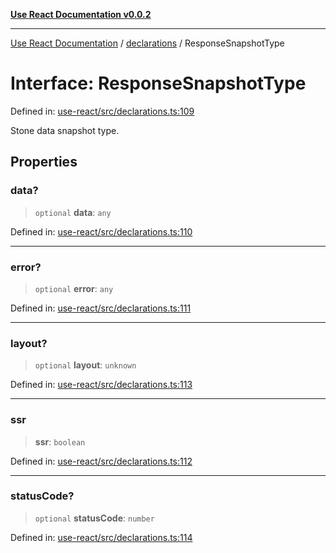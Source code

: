 [**Use React Documentation v0.0.2**](../../README.md)

***

[Use React Documentation](../../modules.md) / [declarations](../README.md) / ResponseSnapshotType

# Interface: ResponseSnapshotType

Defined in: [use-react/src/declarations.ts:109](https://github.com/stonemjs/use-react/blob/27c0c592da81eceb639bfca4a4a8f24a448ad89c/src/declarations.ts#L109)

Stone data snapshot type.

## Properties

### data?

> `optional` **data**: `any`

Defined in: [use-react/src/declarations.ts:110](https://github.com/stonemjs/use-react/blob/27c0c592da81eceb639bfca4a4a8f24a448ad89c/src/declarations.ts#L110)

***

### error?

> `optional` **error**: `any`

Defined in: [use-react/src/declarations.ts:111](https://github.com/stonemjs/use-react/blob/27c0c592da81eceb639bfca4a4a8f24a448ad89c/src/declarations.ts#L111)

***

### layout?

> `optional` **layout**: `unknown`

Defined in: [use-react/src/declarations.ts:113](https://github.com/stonemjs/use-react/blob/27c0c592da81eceb639bfca4a4a8f24a448ad89c/src/declarations.ts#L113)

***

### ssr

> **ssr**: `boolean`

Defined in: [use-react/src/declarations.ts:112](https://github.com/stonemjs/use-react/blob/27c0c592da81eceb639bfca4a4a8f24a448ad89c/src/declarations.ts#L112)

***

### statusCode?

> `optional` **statusCode**: `number`

Defined in: [use-react/src/declarations.ts:114](https://github.com/stonemjs/use-react/blob/27c0c592da81eceb639bfca4a4a8f24a448ad89c/src/declarations.ts#L114)
